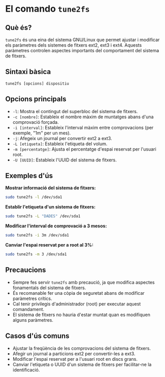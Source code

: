 # El comando `tune2fs`

## Què és?

`tune2fs` és una eina del sistema GNU/Linux que permet ajustar i modificar els paràmetres dels sistemes de fitxers ext2, ext3 i ext4. Aquests paràmetres controlen aspectes importants del comportament del sistema de fitxers.

## Sintaxi bàsica

```
tune2fs [opcions] dispositiu
```

## Opcions principals

- `-l`: Mostra el contingut del superbloc del sistema de fitxers.
- `-c [nombre]`: Estableix el nombre màxim de muntatges abans d'una comprovació forçada.
- `-i [interval]`: Estableix l'interval màxim entre comprovacions (per exemple, "1m" per un mes).
- `-j`: Afegeix un journal per convertir ext2 a ext3.
- `-L [etiqueta]`: Estableix l'etiqueta del volum.
- `-m [percentatge]`: Ajusta el percentatge d'espai reservat per l'usuari root.
- `-U [UUID]`: Estableix l'UUID del sistema de fitxers.

## Exemples d'ús

**Mostrar informació del sistema de fitxers:**

```bash
sudo tune2fs -l /dev/sda1
```

**Establir l'etiqueta d'un sistema de fitxers:**

```bash
sudo tune2fs -L "DADES" /dev/sda1
```

**Modificar l'interval de comprovació a 3 mesos:**

```bash
sudo tune2fs -i 3m /dev/sda1
```

**Canviar l'espai reservat per a root al 3%:**

```bash
sudo tune2fs -m 3 /dev/sda1
```

## Precaucions

- Sempre fes servir `tune2fs` amb precaució, ja que modifica aspectes fonamentals del sistema de fitxers.
- És recomanable fer una còpia de seguretat abans de modificar paràmetres crítics.
- Cal tenir privilegis d'administrador (root) per executar aquest comandament.
- El sistema de fitxers no hauria d'estar muntat quan es modifiquen alguns paràmetres.

## Casos d'ús comuns

- Ajustar la freqüència de les comprovacions del sistema de fitxers.
- Afegir un journal a particions ext2 per convertir-les a ext3.
- Modificar l'espai reservat per a l'usuari root en discs grans.
- Canviar l'etiqueta o UUID d'un sistema de fitxers per facilitar-ne la identificació.
